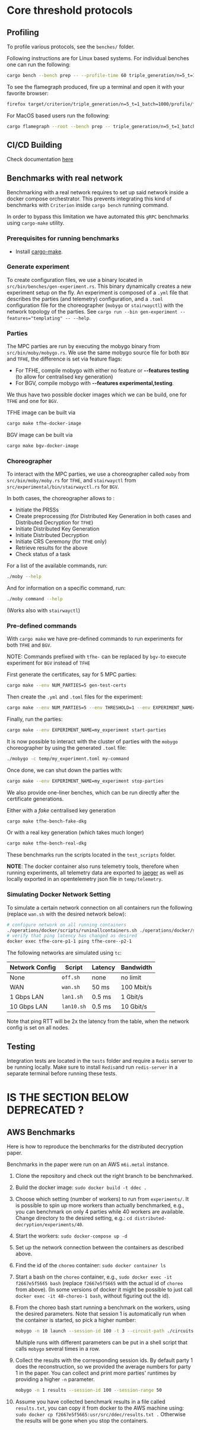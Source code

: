 # Core threshold protocols 
## Profiling

To profile various protocols, see the `benches/` folder.

Following instructions are for Linux based systems. For individual benches one can run the following:

```sh
cargo bench --bench prep -- --profile-time 60 triple_generation/n=5_t=1_batch=1000
```

To see the flamegraph produced, fire up a terminal and open it with your favorite browser:
```sh
firefox target/criterion/triple_generation/n=5_t=1_batch=1000/profile/flamegraph.svg
```

For MacOS based users run the following:

```sh
cargo flamegraph --root --bench prep -- triple_generation/n=5_t=1_batch=1000
```


## CI/CD Building

Check documentation [here](./doc/ci.md)


## Benchmarks with real network
Benchmarking with a real network requires to set up said network inside a docker compose orchestrator. This prevents integrating this kind of benchmarks with `Criterion` inside `cargo bench` running command.

In order to bypass this limitation we have automated this `gRPC` benchmarks using `cargo-make` utility. 

### Prerequisites for running benchmarks

- Install [cargo-make](https://github.com/sagiegurari/cargo-make?tab=readme-ov-file#installation).

### Generate experiment
To create configuration files, we use a binary located in `src/bin/benches/gen-experiment.rs`.
This binary dynamically creates a new experiment setup on the fly. An experiment is composed of a `.yml` file that describes the parties (and telemetry) configuration, and a `.toml` configuration file for the choreographer (`mobygo` or `stairwayctl`) with the network topology of the parties. See `cargo run --bin gen-experiment --features="templating" -- --help`.

### Parties
The MPC parties are run by executing the mobygo binary from `src/bin/moby/mobygo.rs`.
We use the same mobygo source file for both `BGV` and `TFHE`, the difference is set via feature flags:
- For TFHE, compile mobygo with either no feature or **--features testing** (to allow for centralised key generation)
- For BGV, compile mobygo with **--features experimental,testing**.

We thus have two possible docker images which we can be build, one for `TFHE` and one for `BGV`.

TFHE image can be built via
```sh
cargo make tfhe-docker-image 
```

BGV image can be built via
```sh
cargo make bgv-docker-image 
```

### Choreographer
To interact with the MPC parties, we use a choreographer called `moby` from `src/bin/moby/moby.rs` for `TFHE`, and `stairwayctl` from `src/experimental/bin/stairwayctl.rs` for `BGV`.

In both cases, the choreographer allows to :
- Initiate the PRSSs
- Create preprocessing (for Distributed Key Generation in both cases and Distributed Decryption for `TFHE`)
- Initiate Distributed Key Generation 
- Initiate Distributed Decryption
- Initiate CRS Ceremony (for `TFHE` only)
- Retrieve results for the above
- Check status of a task

For a list of the available commands, run: 
```sh
./moby --help 
```

And for information on a specific command, run:
```sh
./moby command --help 
```

(Works also with `stairwayctl`)

### Pre-defined commands 
With `cargo make` we have pre-defined commands to run experiments for both `TFHE` and `BGV`. 

NOTE: Commands prefixed with `tfhe-` can be replaced by `bgv-`to execute experiment for `BGV` instead of `TFHE`

First generate the certificates, say for 5 MPC parties:
```sh
cargo make --env NUM_PARTIES=5 gen-test-certs 
```

Then create the `.yml` and `.toml` files for the experiment:
```sh
cargo make --env NUM_PARTIES=5 --env THRESHOLD=1 --env EXPERIMENT_NAME=my_experiment tfhe-gen-experiment 
```

Finally, run the parties:
```sh
cargo make --env EXPERIMENT_NAME=my_experiment start-parties 
```

It is now possible to interact with the cluster of parties with the `mobygo` choreographer by using the generated `.toml` file:
```sh
./mobygo -c temp/my_experiment.toml my-command 
```

Once done, we can shut down the parties with:
```sh
cargo make --env EXPERIMENT_NAME=my_experiment stop-parties 
```


We also provide one-liner benches, which can be run directly after the certificate generations.

Either with a *fake* centralised key generation
```sh
cargo make tfhe-bench-fake-dkg 
```
Or with a real key generation (which takes much longer)
```sh
cargo make tfhe-bench-real-dkg 
```

These benchmarks run the scripts located in the `test_scripts` folder.

**NOTE**: The docker container also runs telemetry tools, therefore when running experiments, all telemetry data are exported to [jaeger](http://localhost:16686) as well as locally exported in an opentelemetry json file in `temp/telemetry`.


### Simulating Docker Network Setting

To simulate a certain network connection on all containers run the following (replace `wan.sh` with the desired network below):
```sh
# configure network on all running containers
./operations/docker/scripts/runinallcontainers.sh ./operations/docker/scripts/wan.sh
# verify that ping latency has changed as desired
docker exec tfhe-core-p1-1 ping tfhe-core--p2-1
```

The following networks are simulated using `tc`:

| Network Config  | Script | Latency | Bandwidth |
| --- | --- | --- | --- |
| None  | `off.sh`  | none  | no limit  |
| WAN  | `wan.sh`  | 50 ms  | 100 Mbit/s  |
| 1 Gbps LAN  | `lan1.sh`  | 0.5 ms  | 1 Gbit/s  |
| 10 Gbps LAN  | `lan10.sh`  | 0.5 ms  | 10 Gbit/s  |

Note that ping RTT will be 2x the latency from the table, when the network config is set on all nodes.

## Testing
Integration tests are located in the `tests` folder and require a `Redis` server to be running locally. Make sure to install `Redis`and run `redis-server` in a separate terminal before running these tests.

# IS THE SECTION BELOW DEPRECATED ?
## AWS Benchmarks

Here is how to reproduce the benchmarks for the distributed decryption paper.

Benchmarks in the paper were run on an AWS `m6i.metal` instance.

1. Clone the repository and check out the right branch to be benchmarked.
2. Build the docker image: `sudo docker build -t ddec .`
3. Choose which setting (number of workers) to run from `experiments/`. It is possible to spin up more workers than actually benchmarked, e.g., you can benchmark on only 4 parties while 40 workers are available.
Change directory to the desired setting, e.g.: `cd distributed-decryption/experiments/40`.
4. Start the workers: `sudo docker-compose up -d`
5. Set up the network connection between the containers as described above.
6. Find the id of the `choreo` container: `sudo docker container ls`
7. Start a bash on the `choreo` container, e.g., `sudo docker exec -it f2667e5f5665 bash` (replace `f2667e5f5665` with the actual id of `choreo` from above). (In some versions of docker it might be possible to just call `docker exec -it 40-choreo-1 bash`, without figuring out the id).
8. From the choreo bash start running a benchmark on the workers, using the desired parameters. Note that session 1 is automatically run when the container is started, so pick a higher number:

    ```sh
    mobygo -n 10 launch --session-id 100 -t 3 --circuit-path ./circuits/ddec-1-plaintext-1/ddec.flamin --session-range 50
    ```
    Multiple runs with different parameters can be put in a shell script that calls `mobygo` several times in a row.

9. Collect the results with the corresponding session ids. By default party 1 does the reconstruction, so we provided the average numbers for party 1 in the paper. You can collect and print more parties' runtimes by providing a higher `-n` parameter.
    ```sh
    mobygo -n 1 results --session-id 100 --session-range 50
    ```
10. Assume you have collected benchmark results in a file called `results.txt`, you can copy it from docker to the AWS machine using:
`sudo docker cp f2667e5f5665:usr/src/ddec/results.txt .`
Otherwise the results will be gone when you stop the containers.